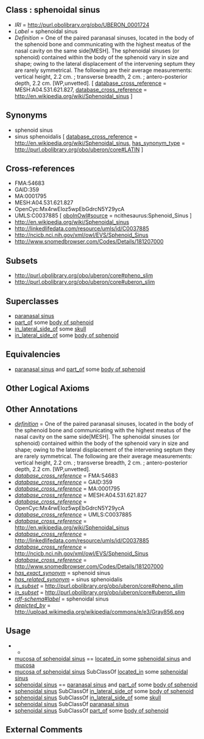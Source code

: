 
## Class : sphenoidal sinus

 * *IRI* = http://purl.obolibrary.org/obo/UBERON_0001724
 * *Label* = sphenoidal sinus
 * *Definition* = One of the paired paranasal sinuses, located in the body of the sphenoid bone and communicating with the highest meatus of the nasal cavity on the same side[MESH]. The sphenoidal sinuses (or sphenoid) contained within the body of the sphenoid vary in size and shape; owing to the lateral displacement of the intervening septum they are rarely symmetrical. The following are their average measurements: vertical height, 2.2 cm. ; transverse breadth, 2 cm. ; antero-posterior depth, 2.2 cm. [WP,unvetted]. [ [database_cross_reference](../../ef/oboInOwl#hasDbXref.md) = MESH:A04.531.621.827, [database_cross_reference](../../ef/oboInOwl#hasDbXref.md) = http://en.wikipedia.org/wiki/Sphenoidal_sinus ]

## Synonyms

 * sphenoid sinus
 * sinus sphenoidalis [ [database_cross_reference](../../ef/oboInOwl#hasDbXref.md) = http://en.wikipedia.org/wiki/Sphenoidal_sinus, [has_synonym_type](../../pe/oboInOwl#hasSynonymType.md) = http://purl.obolibrary.org/obo/uberon/core#LATIN ]

## Cross-references

 * FMA:54683
 * GAID:359
 * MA:0001795
 * MESH:A04.531.621.827
 * OpenCyc:Mx4rwEIoz5wpEbGdrcN5Y29ycA
 * UMLS:C0037885 [ [oboInOwl#source](../../ce/oboInOwl#source.md) = ncithesaurus:Sphenoid_Sinus ]
 * http://en.wikipedia.org/wiki/Sphenoidal_sinus
 * http://linkedlifedata.com/resource/umls/id/C0037885
 * http://ncicb.nci.nih.gov/xml/owl/EVS/Sphenoid_Sinus
 * http://www.snomedbrowser.com/Codes/Details/181207000

## Subsets

 * http://purl.obolibrary.org/obo/uberon/core#pheno_slim
 * http://purl.obolibrary.org/obo/uberon/core#uberon_slim

## Superclasses

 * [paranasal sinus](../../UBERON/25/UBERON_0001825.md)
 * [part_of](../../BFO/50/BFO_0000050.md) some [body of sphenoid](../../UBERON/39/UBERON_0009639.md)
 * [in_lateral_side_of](../../BSPO/26/BSPO_0000126.md) some [skull](../../UBERON/29/UBERON_0003129.md)
 * [in_lateral_side_of](../../BSPO/26/BSPO_0000126.md) some [body of sphenoid](../../UBERON/39/UBERON_0009639.md)

## Equivalencies

 * [paranasal sinus](../../UBERON/25/UBERON_0001825.md) and [part_of](../../BFO/50/BFO_0000050.md) some [body of sphenoid](../../UBERON/39/UBERON_0009639.md)

## Other Logical Axioms


## Other Annotations

 * *[definition](../../IAO/15/IAO_0000115.md)* = One of the paired paranasal sinuses, located in the body of the sphenoid bone and communicating with the highest meatus of the nasal cavity on the same side[MESH]. The sphenoidal sinuses (or sphenoid) contained within the body of the sphenoid vary in size and shape; owing to the lateral displacement of the intervening septum they are rarely symmetrical. The following are their average measurements: vertical height, 2.2 cm. ; transverse breadth, 2 cm. ; antero-posterior depth, 2.2 cm. [WP,unvetted].
 * *[database_cross_reference](../../ef/oboInOwl#hasDbXref.md)* = FMA:54683
 * *[database_cross_reference](../../ef/oboInOwl#hasDbXref.md)* = GAID:359
 * *[database_cross_reference](../../ef/oboInOwl#hasDbXref.md)* = MA:0001795
 * *[database_cross_reference](../../ef/oboInOwl#hasDbXref.md)* = MESH:A04.531.621.827
 * *[database_cross_reference](../../ef/oboInOwl#hasDbXref.md)* = OpenCyc:Mx4rwEIoz5wpEbGdrcN5Y29ycA
 * *[database_cross_reference](../../ef/oboInOwl#hasDbXref.md)* = UMLS:C0037885
 * *[database_cross_reference](../../ef/oboInOwl#hasDbXref.md)* = http://en.wikipedia.org/wiki/Sphenoidal_sinus
 * *[database_cross_reference](../../ef/oboInOwl#hasDbXref.md)* = http://linkedlifedata.com/resource/umls/id/C0037885
 * *[database_cross_reference](../../ef/oboInOwl#hasDbXref.md)* = http://ncicb.nci.nih.gov/xml/owl/EVS/Sphenoid_Sinus
 * *[database_cross_reference](../../ef/oboInOwl#hasDbXref.md)* = http://www.snomedbrowser.com/Codes/Details/181207000
 * *[has_exact_synonym](../../ym/oboInOwl#hasExactSynonym.md)* = sphenoid sinus
 * *[has_related_synonym](../../ym/oboInOwl#hasRelatedSynonym.md)* = sinus sphenoidalis
 * *[in_subset](../../et/oboInOwl#inSubset.md)* = http://purl.obolibrary.org/obo/uberon/core#pheno_slim
 * *[in_subset](../../et/oboInOwl#inSubset.md)* = http://purl.obolibrary.org/obo/uberon/core#uberon_slim
 * *[rdf-schema#label](../../el/rdf-schema#label.md)* = sphenoidal sinus
 * *[depicted_by](../../depicted/by/depicted_by.md)* = http://upload.wikimedia.org/wikipedia/commons/e/e3/Gray856.png

## Usage

 * -
 * [mucosa of sphenoidal sinus](../../UBERON/21/UBERON_0005021.md) == [located_in](../../RO/25/RO_0001025.md) some [sphenoidal sinus](../../UBERON/24/UBERON_0001724.md) and [mucosa](../../UBERON/44/UBERON_0000344.md)
 * [mucosa of sphenoidal sinus](../../UBERON/21/UBERON_0005021.md) SubClassOf [located_in](../../RO/25/RO_0001025.md) some [sphenoidal sinus](../../UBERON/24/UBERON_0001724.md)
 * [sphenoidal sinus](../../UBERON/24/UBERON_0001724.md) == [paranasal sinus](../../UBERON/25/UBERON_0001825.md) and [part_of](../../BFO/50/BFO_0000050.md) some [body of sphenoid](../../UBERON/39/UBERON_0009639.md)
 * [sphenoidal sinus](../../UBERON/24/UBERON_0001724.md) SubClassOf [in_lateral_side_of](../../BSPO/26/BSPO_0000126.md) some [body of sphenoid](../../UBERON/39/UBERON_0009639.md)
 * [sphenoidal sinus](../../UBERON/24/UBERON_0001724.md) SubClassOf [in_lateral_side_of](../../BSPO/26/BSPO_0000126.md) some [skull](../../UBERON/29/UBERON_0003129.md)
 * [sphenoidal sinus](../../UBERON/24/UBERON_0001724.md) SubClassOf [paranasal sinus](../../UBERON/25/UBERON_0001825.md)
 * [sphenoidal sinus](../../UBERON/24/UBERON_0001724.md) SubClassOf [part_of](../../BFO/50/BFO_0000050.md) some [body of sphenoid](../../UBERON/39/UBERON_0009639.md)

## External Comments

